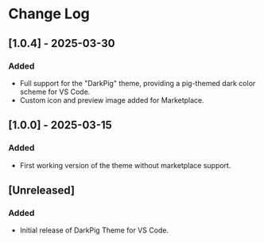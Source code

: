 # Change Log

## [1.0.4] - 2025-03-30
### Added
- Full support for the "DarkPig" theme, providing a pig-themed dark color scheme for VS Code.
- Custom icon and preview image added for Marketplace.

## [1.0.0] - 2025-03-15
### Added
- First working version of the theme without marketplace support.

## [Unreleased]
### Added
- Initial release of DarkPig Theme for VS Code.
